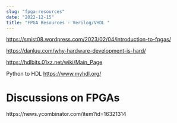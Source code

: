 ```yaml
---
slug: "fpga-resources"
date: "2022-12-15"
title: "FPGA Resources - Verilog/VHDL "
---
```

https://smist08.wordpress.com/2023/02/04/introduction-to-fpgas/

https://danluu.com/why-hardware-development-is-hard/

https://hdlbits.01xz.net/wiki/Main_Page 

Python to HDL
https://www.myhdl.org/

<h1> Discussions on FPGAs </h1>
https://news.ycombinator.com/item?id=16321314
